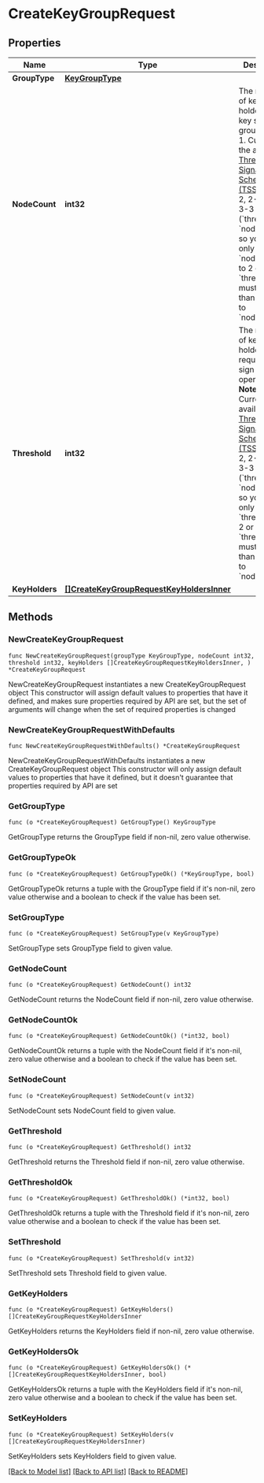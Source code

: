# CreateKeyGroupRequest

## Properties

Name | Type | Description | Notes
------------ | ------------- | ------------- | -------------
**GroupType** | [**KeyGroupType**](KeyGroupType.md) |  | 
**NodeCount** | **int32** | The number of key share holders in this key share group.  **Notes:** 1. Currently, the available [Threshold Signature Schemes (TSS)](https://manuals.cobo.com/en/portal/mpc-wallets/introduction#threshold-signature-scheme-tss) are 2-2, 2-3, and 3-3 schemes (&#x60;threshold&#x60;-&#x60;node_count&#x60;), so you can only set &#x60;node_count&#x60; to 2 or 3.   2. &#x60;threshold&#x60; must be less than or equal to &#x60;node_count&#x60;.  | 
**Threshold** | **int32** | The number of key share holders required to sign an operation.  **Notes:** 1. Currently, the available [Threshold Signature Schemes (TSS)](https://manuals.cobo.com/en/portal/mpc-wallets/introduction#threshold-signature-scheme-tss) are 2-2, 2-3, and 3-3 schemes (&#x60;threshold&#x60;-&#x60;node_count&#x60;), so you can only set &#x60;threshold&#x60; to 2 or 3.   2. &#x60;threshold&#x60; must be less than or equal to &#x60;node_count&#x60;.  | 
**KeyHolders** | [**[]CreateKeyGroupRequestKeyHoldersInner**](CreateKeyGroupRequestKeyHoldersInner.md) |  | 

## Methods

### NewCreateKeyGroupRequest

`func NewCreateKeyGroupRequest(groupType KeyGroupType, nodeCount int32, threshold int32, keyHolders []CreateKeyGroupRequestKeyHoldersInner, ) *CreateKeyGroupRequest`

NewCreateKeyGroupRequest instantiates a new CreateKeyGroupRequest object
This constructor will assign default values to properties that have it defined,
and makes sure properties required by API are set, but the set of arguments
will change when the set of required properties is changed

### NewCreateKeyGroupRequestWithDefaults

`func NewCreateKeyGroupRequestWithDefaults() *CreateKeyGroupRequest`

NewCreateKeyGroupRequestWithDefaults instantiates a new CreateKeyGroupRequest object
This constructor will only assign default values to properties that have it defined,
but it doesn't guarantee that properties required by API are set

### GetGroupType

`func (o *CreateKeyGroupRequest) GetGroupType() KeyGroupType`

GetGroupType returns the GroupType field if non-nil, zero value otherwise.

### GetGroupTypeOk

`func (o *CreateKeyGroupRequest) GetGroupTypeOk() (*KeyGroupType, bool)`

GetGroupTypeOk returns a tuple with the GroupType field if it's non-nil, zero value otherwise
and a boolean to check if the value has been set.

### SetGroupType

`func (o *CreateKeyGroupRequest) SetGroupType(v KeyGroupType)`

SetGroupType sets GroupType field to given value.


### GetNodeCount

`func (o *CreateKeyGroupRequest) GetNodeCount() int32`

GetNodeCount returns the NodeCount field if non-nil, zero value otherwise.

### GetNodeCountOk

`func (o *CreateKeyGroupRequest) GetNodeCountOk() (*int32, bool)`

GetNodeCountOk returns a tuple with the NodeCount field if it's non-nil, zero value otherwise
and a boolean to check if the value has been set.

### SetNodeCount

`func (o *CreateKeyGroupRequest) SetNodeCount(v int32)`

SetNodeCount sets NodeCount field to given value.


### GetThreshold

`func (o *CreateKeyGroupRequest) GetThreshold() int32`

GetThreshold returns the Threshold field if non-nil, zero value otherwise.

### GetThresholdOk

`func (o *CreateKeyGroupRequest) GetThresholdOk() (*int32, bool)`

GetThresholdOk returns a tuple with the Threshold field if it's non-nil, zero value otherwise
and a boolean to check if the value has been set.

### SetThreshold

`func (o *CreateKeyGroupRequest) SetThreshold(v int32)`

SetThreshold sets Threshold field to given value.


### GetKeyHolders

`func (o *CreateKeyGroupRequest) GetKeyHolders() []CreateKeyGroupRequestKeyHoldersInner`

GetKeyHolders returns the KeyHolders field if non-nil, zero value otherwise.

### GetKeyHoldersOk

`func (o *CreateKeyGroupRequest) GetKeyHoldersOk() (*[]CreateKeyGroupRequestKeyHoldersInner, bool)`

GetKeyHoldersOk returns a tuple with the KeyHolders field if it's non-nil, zero value otherwise
and a boolean to check if the value has been set.

### SetKeyHolders

`func (o *CreateKeyGroupRequest) SetKeyHolders(v []CreateKeyGroupRequestKeyHoldersInner)`

SetKeyHolders sets KeyHolders field to given value.



[[Back to Model list]](../README.md#documentation-for-models) [[Back to API list]](../README.md#documentation-for-api-endpoints) [[Back to README]](../README.md)


